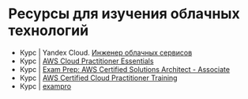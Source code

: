 # Ресурсы для изучения облачных технологий

- Курс | Yandex Cloud. [Инженер облачных сервисов](https://practicum.yandex.ru/ycloud/)
- Курс | [AWS Cloud Practitioner Essentials](https://www.edx.org/learn/amazon-web-services-aws/amazon-web-services-aws-cloud-practitioner-essentials)
- Курс | [Exam Prep: AWS Certified Solutions Architect - Associate](https://www.edx.org/learn/computer-programming/amazon-web-services-solutions-architect-associate-exam-prep)
- Курс | [AWS Certified Cloud Practitioner Training](https://www.youtube.com/watch?v=3hLmDS179YE)
- Курс | [exampro](https://www.exampro.co/)

